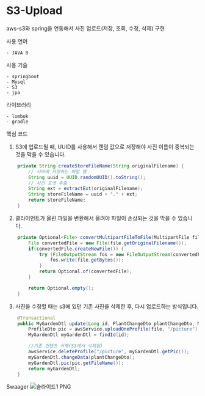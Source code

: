 # S3-Upload
aws-s3와 spring을 연동해서 사진 업로드(저장, 조회, 수정, 삭제) 구현


사용 언어
```
- JAVA 8
```

사용 기술
```
- springboot
- Mysql
- S3
- jpa
```

라이브러리
```
- lombok
- gradle
```

핵심 코드     
1. S3에 업로드될 때, UUID를 사용해서 랜덤 값으로 저장해야 사진 이름이 중복되는 것을 막을 수 있습니다.  
```java
    private String createStoreFileName(String originalFilename) {
        // 서버에 저장하는 파일 명
        String uuid = UUID.randomUUID().toString();
        // 사진 포맷 추출
        String ext = extractExt(originalFilename);
        String storeFileName = uuid + "." + ext;
        return storeFileName;
    }
```


2. 클라이언트가 올린 파일을 변환해서 올려야 파일이 손상되는 것을 막을 수 있습니다. 
```java
    private Optional<File> convertMultipartFileToFile(MultipartFile file) throws IOException {
        File convertedFile = new File(file.getOriginalFilename());
        if(convertedFile.createNewFile()) {
            try (FileOutputStream fos = new FileOutputStream(convertedFile)) {
                fos.write(file.getBytes());
            }
            return Optional.of(convertedFile);
        }

        return Optional.empty();
    }
```


3. 사진을 수정할 때는 s3에 있던 기존 사진을 삭제한 후, 다시 업로드하는 방식입니다. 
```java
    @Transactional
    public MyGardenDtl update(Long id, PlantChangeDto plantChangeDto, MultipartFile file) throws IOException {
        ProfileDto pic = awsService.uploadOneProfile(file, "/picture");
        MyGardenDtl myGardenDtl = findId(id);

        //기존 컨텐츠 삭제(S3에서 삭제됨)
        awsService.deleteProfile("/picture", myGardenDtl.getPic());
        myGardenDtl.changeData(plantChangeDto);
        myGardenDtl.pic(pic.getFileName());
        return myGardenDtl;
    }   
 ```
 
 Swaager
 ![슬라이드1 PNG](https://user-images.githubusercontent.com/87289562/217513134-2030abd0-f06b-4c2d-9410-c5503a2ce3b5.png)
